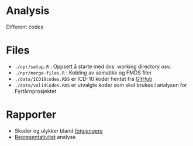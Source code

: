 # Analysis
Different codes

# Files
- `./npr/setup.R` : Oppsett å starte med dvs. working directory osv.
- `./npr/merge-files.R` : Kobling av somatikk og FMDS filer
- `./data/ICD10codes.RDS` er ICD-10 koder hentet fra [GitHub](https://raw.githubusercontent.com/k4m1113/ICD-10-CSV/master/codes.csv)
- `./data/validCodes.RDS` er utvalgte koder som skal brukes i analysen for Fyrtårnprosjektet

# Rapporter
- Skader og ulykker bland [fotgjengere](https://fyrtaarn.github.io/analysis/pedestrian)
- [Representativitet](https://fyrtaarn.github.io/analysis/representativitet) analyse
